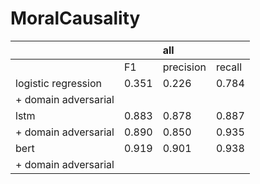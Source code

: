 # MoralCausality

| | |all| |
|:----|:----|:----|:----|
| |F1|precision|recall|
|logistic regression|0.351|0.226|0.784|
| + domain adversarial| | | |
|lstm|0.883|0.878|0.887|
| + domain adversarial|0.890 |0.850 |0.935 |
|bert|0.919|0.901|0.938|
| + domain adversarial| | | |
